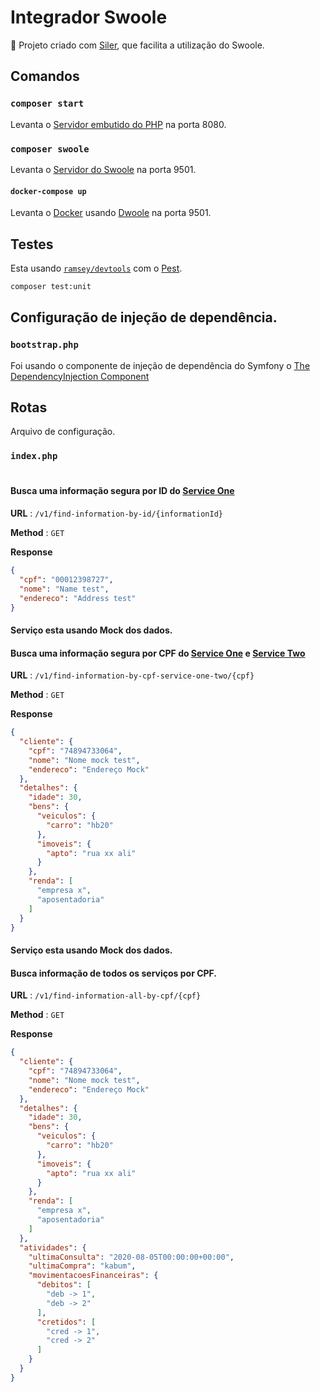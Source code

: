 # Integrador Swoole
🧱 Projeto criado com  [Siler](https://github.com/leocavalcante/siler), que facilita a utilização do Swoole.


## Comandos

### `composer start`
Levanta o [Servidor embutido do PHP](https://www.php.net/manual/en/features.commandline.webserver.php) na porta 8080.

### `composer swoole`
Levanta o [Servidor do Swoole](https://www.swoole.co.uk/) na porta 9501.

#### `docker-compose up`
Levanta o  [Docker](https://www.docker.com/) usando [Dwoole](https://github.com/leocavalcante/dwoole) na porta 9501.

## Testes

Esta usando [`ramsey/devtools`](https://github.com/ramsey/devtools) com o [Pest](https://pestphp.com/).

```bash
composer test:unit
```

## Configuração de injeção de dependência.

### `bootstrap.php`
Foi usando o componente de injeção de dependência do Symfony o [The DependencyInjection Component](https://symfony.com/doc/current/components/dependency_injection.html)

## Rotas
Arquivo de configuração.
### `index.php`

#
#### Busca uma informação segura por ID do [Service One](service_one/README.md)

**URL** : `/v1/find-information-by-id/{informationId}`

**Method** : `GET`

**Response**

```json
{
  "cpf": "00012398727",
  "nome": "Name test",
  "endereco": "Address test"
}
```

#### Serviço esta usando Mock dos dados.
#### Busca uma informação segura por CPF do [Service One](service_one/README.md) e  [Service Two](service_one/README.md)

**URL** : `/v1/find-information-by-cpf-service-one-two/{cpf}`

**Method** : `GET`

**Response**
```json
{
  "cliente": {
    "cpf": "74894733064",
    "nome": "Nome mock test",
    "endereco": "Endereço Mock"
  },
  "detalhes": {
    "idade": 30,
    "bens": {
      "veiculos": {
        "carro": "hb20"
      },
      "imoveis": {
        "apto": "rua xx ali"
      }
    },
    "renda": [
      "empresa x",
      "aposentadoria"
    ]
  }
}
```
#### Serviço esta usando Mock dos dados.
#### Busca informação de todos os serviços por CPF.

**URL** : `/v1/find-information-all-by-cpf/{cpf}`

**Method** : `GET`

**Response**
```json
{
  "cliente": {
    "cpf": "74894733064",
    "nome": "Nome mock test",
    "endereco": "Endereço Mock"
  },
  "detalhes": {
    "idade": 30,
    "bens": {
      "veiculos": {
        "carro": "hb20"
      },
      "imoveis": {
        "apto": "rua xx ali"
      }
    },
    "renda": [
      "empresa x",
      "aposentadoria"
    ]
  },
  "atividades": {
    "ultimaConsulta": "2020-08-05T00:00:00+00:00",
    "ultimaCompra": "kabum",
    "movimentacoesFinanceiras": {
      "debitos": [
        "deb -> 1",
        "deb -> 2"
      ],
      "cretidos": [
        "cred -> 1",
        "cred -> 2"
      ]
    }
  }
}
```
